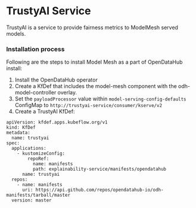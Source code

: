 # TrustyAI Service

TrustyAI is a service to provide fairness metrics to ModelMesh served models.


### Installation process

Following are the steps to install Model Mesh as a part of OpenDataHub install:

1. Install the OpenDataHub operator
2. Create a KfDef that includes the model-mesh component with the odh-model-controller overlay.
3. Set the `payloadProcessor` value within `model-serving-config-defaults` ConfigMap
to `http://trustyai-service/consumer/kserve/v2`
4. Create a TrustyAI KfDef:
```
apiVersion: kfdef.apps.kubeflow.org/v1
kind: KfDef
metadata:
  name: trustyai
spec:
  applications:
    - kustomizeConfig:
        repoRef:
          name: manifests
          path: explainability-service/manifests/opendatahub
      name: trustyai
  repos:
    - name: manifests
      uri: https://api.github.com/repos/opendatahub-io/odh-manifests/tarball/master
  version: master
```

